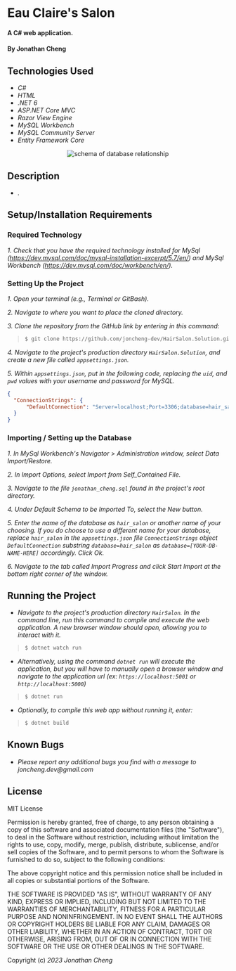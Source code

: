 # Eau Claire's Salon

#### A C# web application.

#### By Jonathan Cheng

## Technologies Used

- _C#_
- _HTML_
- _.NET 6_
- _ASP.NET Core MVC_
- _Razor View Engine_
- _MySQL Workbench_ 
- _MySQL Community Server_
- _Entity Framework Core_

<p align="center"><img src="./wwwroot/img/database-schema.png" alt="schema of database relationship"></p>

## Description

- _._

## Setup/Installation Requirements

### Required Technology

_1. Check that you have the required technology installed for MySql (https://dev.mysql.com/doc/mysql-installation-excerpt/5.7/en/) and MySql Workbench (https://dev.mysql.com/doc/workbench/en/)._

### Setting Up the Project

_1. Open your terminal (e.g., Terminal or GitBash)._

_2. Navigate to where you want to place the cloned directory._

_3. Clone the repository from the GitHub link by entering in this command:_

> ```bash
> $ git clone https://github.com/joncheng-dev/HairSalon.Solution.git
> ```

_4. Navigate to the project's production directory `HairSalon.Solution`, and create a new file called `appsettings.json`._

_5. Within `appsettings.json`, put in the following code, replacing the `uid`, and `pwd` values with your username and password for MySQL._ 
```json
{
  "ConnectionStrings": {
      "DefaultConnection": "Server=localhost;Port=3306;database=hair_salon;uid=[YOUR-USERNAME-HERE];pwd=[YOUR-PASSWORD-HERE];",
  }
}
```

### Importing / Setting up the Database

_1. In MySql Workbench's Navigator > Administration window, select Data Import/Restore._

_2. In Import Options, select Import from Self_Contained File._ 

_3. Navigate to the file `jonathan_cheng.sql` found in the project's root directory._

_4. Under Default Schema to be Imported To, select the New button._

_5. Enter the name of the database as `hair_salon` or another name of your choosing. If you do choose to use a different name for your database, replace `hair_salon` in the `appsettings.json` file `ConnectionStrings` object `DefaultConnection` substring `database=hair_salon` as `database=[YOUR-DB-NAME-HERE]` accordingly. Click Ok._

_6. Navigate to the tab called Import Progress and click Start Import at the bottom right corner of the window._


## Running the Project

- _Navigate to the project's production directory `HairSalon`. In the command line, run this command to compile and execute the web application. A new browser window should open, allowing you to interact with it._

> ```bash
> $ dotnet watch run
> ```

- _Alternatively, using the command `dotnet run` will execute the application, but you will have to manually open a browser window and navigate to the application url (ex: `https://localhost:5001` or `http://localhost:5000`)_

> ```bash
> $ dotnet run
> ```

- _Optionally, to compile this web app without running it, enter:_

> ```bash
> $ dotnet build
> ```


## Known Bugs

- _Please report any additional bugs you find with a message to joncheng.dev@gmail.com_

## License

MIT License

Permission is hereby granted, free of charge, to any person obtaining a copy of this software and associated documentation files (the "Software"), to deal in the Software without restriction, including without limitation the rights to use, copy, modify, merge, publish, distribute, sublicense, and/or sell copies of the Software, and to permit persons to whom the Software is furnished to do so, subject to the following conditions:

The above copyright notice and this permission notice shall be included in all copies or substantial portions of the Software.

THE SOFTWARE IS PROVIDED "AS IS", WITHOUT WARRANTY OF ANY KIND, EXPRESS OR IMPLIED, INCLUDING BUT NOT LIMITED TO THE WARRANTIES OF MERCHANTABILITY, FITNESS FOR A PARTICULAR PURPOSE AND NONINFRINGEMENT. IN NO EVENT SHALL THE AUTHORS OR COPYRIGHT HOLDERS BE LIABLE FOR ANY CLAIM, DAMAGES OR OTHER LIABILITY, WHETHER IN AN ACTION OF CONTRACT, TORT OR OTHERWISE, ARISING FROM, OUT OF OR IN CONNECTION WITH THE SOFTWARE OR THE USE OR OTHER DEALINGS IN THE SOFTWARE.

Copyright (c) _2023_ _Jonathan Cheng_